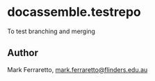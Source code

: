 # docassemble.testrepo

To test branching and merging

## Author

Mark Ferraretto, mark.ferraretto@flinders.edu.au


